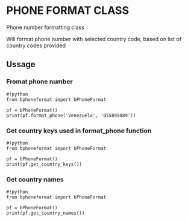 # PHONE FORMAT CLASS
Phone number formatting class

Will format phone number with selected country code, based on list of country codes provided

## Ussage

### Fromat phone number
```
#!python
from bphoneformat import bPhoneFormat

pf = bPhoneFormat()
print(pf.format_phone('Venezuela', '055899889'))
```

### Get country keys used in **format_phone** function
```
#!python
from bphoneformat import bPhoneFormat

pf = bPhoneFormat()
print(pf.get_country_keys())
```

### Get country names
```
#!python
from bphoneformat import bPhoneFormat

pf = bPhoneFormat()
print(pf.get_country_names())
```
